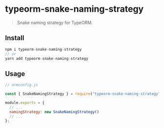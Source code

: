# typeorm-snake-naming-strategy

> Snake naming strategy for TypeORM.

## Install

```javascript
npm i typeorm-snake-naming-strategy
// or
yarn add typeorm-snake-naming-strategy
```

## Usage

```javascript
// ormconfig.js

const { SnakeNamingStrategy } = require("typeorm-snake-naming-strategy");

module.exports = {
  // ...
  namingStrategy: new SnakeNamingStrategy()
  // ...
};
```
